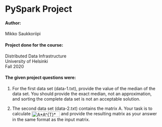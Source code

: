 # PySpark Project

#### Author:<br/>
Mikko Saukkoriipi

#### Project done for the course:<br/>
Distributed Data Infrastructure<br/>
University of Helsinki<br/>
Fall 2020<br/>

#### The given project questions were:

1. For the first data set (data-1.txt), provide the value of the median of the data set. You should provide the exact median, not an approximation, and sorting the complete data set is not an acceptable solution.<br/>

2. The second data set (data-2.txt) contains the matrix A. Your task is to calculate <img src="http://www.sciweavers.org/tex2img.php?eq=%20A%2AA%5E%7BT%7D%2AA%20&bc=White&fc=Black&im=jpg&fs=12&ff=arev&edit=0" align="center" border="0" alt=" A*A^{T}*A " width="92" height="18" /> and provide the resulting matrix as your answer in the same format as the input matrix.
